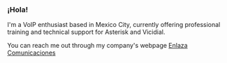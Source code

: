 ### ¡Hola!

I'm a VoIP enthusiast based in Mexico City, currently offering professional training and technical support for Asterisk and Vicidial.

You can reach me out through my company's webpage [Enlaza Comunicaciones](https://enlaza.mx)

